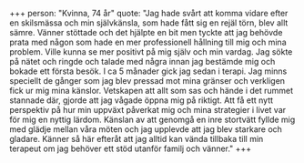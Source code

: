 +++
person: "Kvinna, 74 år"
quote: "Jag hade svårt att komma vidare efter en skilsmässa och min självkänsla, som hade fått sig en rejäl törn, blev allt sämre. Vänner stöttade och det hjälpte en bit men tyckte att jag behövde prata med någon som hade en mer professionell hållning till mig och mina problem. Ville kunna se mer positivt på mig själv och min vardag.
Jag sökte på nätet och ringde och talade med några innan jag bestämde mig och bokade ett första besök. I ca 5 månader gick jag sedan i terapi.
Jag minns speciellt de gånger som jag blev pressad mot mina gränser och verkligen fick ur mig mina känslor. Vetskapen att allt som sas och hände i det rummet stannade där,  gjorde att jag vågade öppna mig på riktigt. Att få ett nytt perspektiv på  hur min uppväxt påverkat mig och mina strategier i livet var för mig en nyttig lärdom. Känslan av att genomgå en inre stortvätt fyllde mig med glädje mellan våra möten och jag upplevde att jag blev starkare och gladare.
Känner så här efteråt att jag alltid kan vända tillbaka till min terapeut om jag behöver ett stöd utanför familj och vänner."
+++


